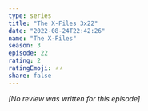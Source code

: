```yaml
---
type: series
title: "The X-Files 3x22"
date: "2022-08-24T22:42:26"
name: "The X-Files"
season: 3
episode: 22
rating: 2
ratingEmoji: ⭐️⭐️
share: false
---
```


*[No review was written for this episode]*
